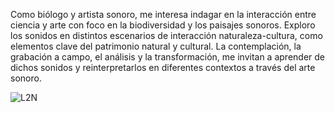 
Como biólogo y artista sonoro, me interesa indagar en la interacción entre ciencia y arte con foco en la biodiversidad y los paisajes sonoros. Exploro los sonidos en distintos escenarios de interacción naturaleza-cultura, como elementos clave del patrimonio natural y cultural. La contemplación, la grabación a campo, el análisis y la transformación, me invitan a aprender de dichos sonidos y reinterpretarlos en diferentes contextos a través del arte sonoro.


![L2N](https://pepiamodeo.github.io/img/L2N_portada_fl.jpg)

<!--
[menu 1](https://github.com/pepiamodeo/pepiamodeo.github.io/tree/main/menu1/pagina1.html)
-->